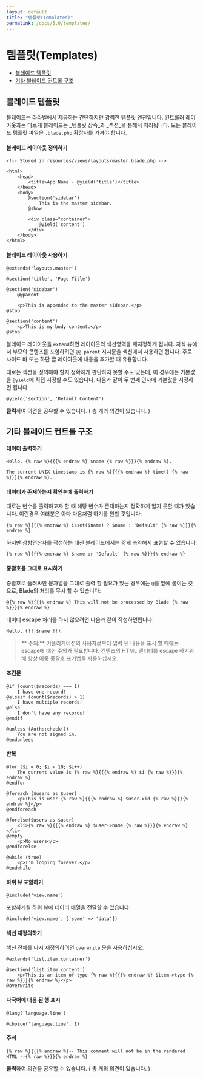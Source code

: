 ```yaml
---
layout: default
title: "템플릿(Templates)"
permalink: /docs/5.0/templates/
---
```


# 템플릿(Templates)

- [블레이드 템플릿](#blade-templating)
- [기타 블레이드 컨트롤 구조](#other-blade-control-structures)

<a name="blade-templating"></a>
## 블레이드 템플릿

블레이드는 라라벨에서 제공하는 간단하지만 강력한 템플릿 엔진입니다. 컨트롤러 레이아웃과는 다르게 블레이드는 _템플릿 상속_과 _섹션_을 통해서 처리됩니다. 모든 블레이드 템플릿 파일은 `.blade.php` 확장자를 가져야 합니다.

#### 블레이드 레이아웃 정의하기

	<!-- Stored in resources/views/layouts/master.blade.php -->

	<html>
		<head>
			<title>App Name - @yield('title')</title>
		</head>
		<body>
			@section('sidebar')
				This is the master sidebar.
			@show

			<div class="container">
				@yield('content')
			</div>
		</body>
	</html>

#### 블레이드 레이아웃 사용하기

	@extends('layouts.master')

	@section('title', 'Page Title')

	@section('sidebar')
		@@parent

		<p>This is appended to the master sidebar.</p>
	@stop

	@section('content')
		<p>This is my body content.</p>
	@stop

블레이드 레이아웃을 `extend`하면 레이아웃의 섹션영역을 재지정하게 됩니다. 자식 뷰에서 부모의 콘텐츠를 포함하려면 `@@ parent` 지시문을 섹션에서 사용하면 됩니다. 주로 사이드 바 또는 하단 글 레이아웃에 내용을 추가할 때 유용합니다.

때로는 섹션을 정의해야 할지 정확하게 판단하지 못할 수도 있는데, 이 경우에는 기본값을 `@yield`에 직접 지정할 수도 있습니다. 다음과 같이 두 번째 인자에 기본값을 지정하면 됩니다.

	@yield('section', 'Default Content')

<div class="chak-comment-wrap"><div class="chak-comment-widget" data-apikey="coe00da03b685a0dd18fb6a08af0923de0-laravel-korean-docs-템플릿(Templates)-블레이드 템플릿" ><i class="xi-message"></i> <strong>클릭</strong>하여 의견을 공유할 수 있습니다. ( 총 <span class="count"><i class="xi-spinner-5 xi-spin"></i></span>개의 의견이 있습니다. )</div></div>

<a name="other-blade-control-structures"></a>
## 기타 블레이드 컨트롤 구조

#### 데이터 출력하기

	Hello, {% raw %}{{{% endraw %} $name {% raw %}}}{% endraw %}.

	The current UNIX timestamp is {% raw %}{{{% endraw %} time() {% raw %}}}{% endraw %}.

#### 데이터가 존재하는지 확인후에 출력하기

때로는 변수를 출력하고자 할 때 해당 변수가 존재하는지 정확하게 알지 못할 때가 있습니다. 이런경우 여러분은 아마 다음처럼 하기를 원할 것입니다:

	{% raw %}{{{% endraw %} isset($name) ? $name : 'Default' {% raw %}}}{% endraw %}

하지만 삼항연산자를 작성하는 대신 블레이드에서는 짧게 축약해서 표현할 수 있습니다:

	{% raw %}{{{% endraw %} $name or 'Default' {% raw %}}}{% endraw %}

#### 중괄호를 그대로 표시하기

중괄호로 둘러싸인 문자열을 그대로 출력 할 필요가 있는 경우에는 `@`를 앞에 붙이는 것으로, Blade의 처리를 무시 할 수 있습니다:

	@{% raw %}{{{% endraw %} This will not be processed by Blade {% raw %}}}{% endraw %}

데이터 escape 처리를 하지 않으려면 다음과 같이 작성하면됩니다:

	Hello, {!! $name !!}.

> ** 주의:** 어플리케이션의 사용자로부터 입력 된 내용을 표시 할 때에는 escape에 대한 주의가 필요합니다. 컨텐츠의 HTML 엔티티를 escape 하기위해 항상 이중 중괄호 표기법을 사용하십시오.

#### 조건문

	@if (count($records) === 1)
		I have one record!
	@elseif (count($records) > 1)
		I have multiple records!
	@else
		I don't have any records!
	@endif

	@unless (Auth::check())
		You are not signed in.
	@endunless

#### 반복

	@for ($i = 0; $i < 10; $i++)
		The current value is {% raw %}{{{% endraw %} $i {% raw %}}}{% endraw %}
	@endfor

	@foreach ($users as $user)
		<p>This is user {% raw %}{{{% endraw %} $user->id {% raw %}}}{% endraw %}</p>
	@endforeach

	@forelse($users as $user)
	  	<li>{% raw %}{{{% endraw %} $user->name {% raw %}}}{% endraw %}</li>
	@empty
	  	<p>No users</p>
	@endforelse

	@while (true)
		<p>I'm looping forever.</p>
	@endwhile

#### 하위 뷰 포함하기

	@include('view.name')

포함하게될 하위 뷰에 데이터 배열을 전달할 수 있습니다:

	@include('view.name', ['some' => 'data'])

#### 섹션 재정의하기

섹션 전체를 다시 재정의하려면 `overwrite` 문을 사용하십시오:

	@extends('list.item.container')

	@section('list.item.content')
		<p>This is an item of type {% raw %}{{{% endraw %} $item->type {% raw %}}}{% endraw %}</p>
	@overwrite

#### 다국어에 대응 된 행 표시

	@lang('language.line')

	@choice('language.line', 1)

#### 주석

	{% raw %}{{{% endraw %}-- This comment will not be in the rendered HTML --{% raw %}}}{% endraw %}

<div class="chak-comment-wrap"><div class="chak-comment-widget" data-apikey="coe00da03b685a0dd18fb6a08af0923de0-laravel-korean-docs-템플릿(Templates)-기타 블레이드 컨트롤 구조" ><i class="xi-message"></i> <strong>클릭</strong>하여 의견을 공유할 수 있습니다. ( 총 <span class="count"><i class="xi-spinner-5 xi-spin"></i></span>개의 의견이 있습니다. )</div></div>
